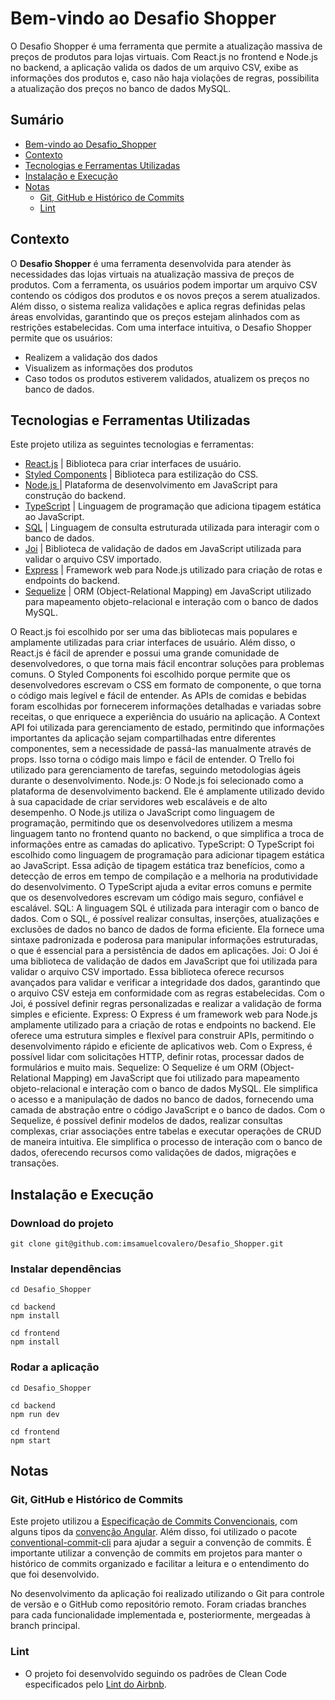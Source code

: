 # Bem-vindo ao Desafio Shopper

O Desafio Shopper é uma ferramenta que permite a atualização massiva de preços de produtos para lojas virtuais. Com React.js no frontend e Node.js no backend, a aplicação valida os dados de um arquivo CSV, exibe as informações dos produtos e, caso não haja violações de regras, possibilita a atualização dos preços no banco de dados MySQL. 

## Sumário
- [Bem-vindo ao Desafio_Shopper](#bem-vindo-ao-desafio-shopper)
- [Contexto](#contexto)
- [Tecnologias e Ferramentas Utilizadas](#tecnologias-e-ferramentas-utilizadas)
- [Instalação e Execução](#instalação-e-execução)
- [Notas](#notas)
  - [Git, GitHub e Histórico de Commits](#git-github-e-histórico-de-commits)
  - [Lint](#lint)


## Contexto
O __Desafio Shopper__ é uma ferramenta desenvolvida para atender às necessidades das lojas virtuais na atualização massiva de preços de produtos. Com a ferramenta, os usuários podem importar um arquivo CSV contendo os códigos dos produtos e os novos preços a serem atualizados. Além disso, o sistema realiza validações e aplica regras definidas pelas áreas envolvidas, garantindo que os preços estejam alinhados com as restrições estabelecidas. Com uma interface intuitiva, o Desafio Shopper permite que os usuários:
- Realizem a validação dos dados
- Visualizem as informações dos produtos
- Caso todos os produtos estiverem validados, atualizem os preços no banco de dados.

## Tecnologias e Ferramentas Utilizadas

Este projeto utiliza as seguintes tecnologias e ferramentas:

- [React.js](https://reactjs.org/docs/getting-started.html) | Biblioteca para criar interfaces de usuário.
- [Styled Components](https://styled-components.com/) | Biblioteca para estilização do CSS.
- [Node.js ](https://nodejs.org/en)| Plataforma de desenvolvimento em JavaScript para construção do backend.
- [TypeScript](https://www.typescriptlang.org/) | Linguagem de programação que adiciona tipagem estática ao JavaScript.
- [SQL](https://www.mysql.com/) | Linguagem de consulta estruturada utilizada para interagir com o banco de dados.
- [Joi](https://github.com/sideway/joi) | Biblioteca de validação de dados em JavaScript utilizada para validar o arquivo CSV importado.
- [Express](https://expressjs.com/) | Framework web para Node.js utilizado para criação de rotas e endpoints do backend.
- [Sequelize](https://sequelize.org/) | ORM (Object-Relational Mapping) em JavaScript utilizado para mapeamento objeto-relacional e interação com o banco de dados MySQL.

O React.js foi escolhido por ser uma das bibliotecas mais populares e amplamente utilizadas para criar interfaces de usuário. Além disso, o React.js é fácil de aprender e possui uma grande comunidade de desenvolvedores, o que torna mais fácil encontrar soluções para problemas comuns. O Styled Components foi escolhido porque permite que os desenvolvedores escrevam o CSS em formato de componente, o que torna o código mais legível e fácil de entender. As APIs de comidas e bebidas foram escolhidas por fornecerem informações detalhadas e variadas sobre receitas, o que enriquece a experiência do usuário na aplicação. A Context API foi utilizada para gerenciamento de estado, permitindo que informações importantes da aplicação sejam compartilhadas entre diferentes componentes, sem a necessidade de passá-las manualmente através de props. Isso torna o código mais limpo e fácil de entender. O Trello foi utilizado para gerenciamento de tarefas, seguindo metodologias ágeis durante o desenvolvimento.
Node.js: O Node.js foi selecionado como a plataforma de desenvolvimento backend. Ele é amplamente utilizado devido à sua capacidade de criar servidores web escaláveis e de alto desempenho. O Node.js utiliza o JavaScript como linguagem de programação, permitindo que os desenvolvedores utilizem a mesma linguagem tanto no frontend quanto no backend, o que simplifica a troca de informações entre as camadas do aplicativo.
TypeScript: O TypeScript foi escolhido como linguagem de programação para adicionar tipagem estática ao JavaScript. Essa adição de tipagem estática traz benefícios, como a detecção de erros em tempo de compilação e a melhoria na produtividade do desenvolvimento. O TypeScript ajuda a evitar erros comuns e permite que os desenvolvedores escrevam um código mais seguro, confiável e escalável.
SQL: A linguagem SQL é utilizada para interagir com o banco de dados. Com o SQL, é possível realizar consultas, inserções, atualizações e exclusões de dados no banco de dados de forma eficiente. Ela fornece uma sintaxe padronizada e poderosa para manipular informações estruturadas, o que é essencial para a persistência de dados em aplicações.
Joi: O Joi é uma biblioteca de validação de dados em JavaScript que foi utilizada para validar o arquivo CSV importado. Essa biblioteca oferece recursos avançados para validar e verificar a integridade dos dados, garantindo que o arquivo CSV esteja em conformidade com as regras estabelecidas. Com o Joi, é possível definir regras personalizadas e realizar a validação de forma simples e eficiente.
Express: O Express é um framework web para Node.js amplamente utilizado para a criação de rotas e endpoints no backend. Ele oferece uma estrutura simples e flexível para construir APIs, permitindo o desenvolvimento rápido e eficiente de aplicativos web. Com o Express, é possível lidar com solicitações HTTP, definir rotas, processar dados de formulários e muito mais.
Sequelize: O Sequelize é um ORM (Object-Relational Mapping) em JavaScript que foi utilizado para mapeamento objeto-relacional e interação com o banco de dados MySQL. Ele simplifica o acesso e a manipulação de dados no banco de dados, fornecendo uma camada de abstração entre o código JavaScript e o banco de dados. Com o Sequelize, é possível definir modelos de dados, realizar consultas complexas, criar associações entre tabelas e executar operações de CRUD de maneira intuitiva. Ele simplifica o processo de interação com o banco de dados, oferecendo recursos como validações de dados, migrações e transações.

## Instalação e Execução
### Download do projeto
```
git clone git@github.com:imsamuelcovalero/Desafio_Shopper.git
```
### Instalar dependências
```
cd Desafio_Shopper

cd backend
npm install

cd frontend
npm install
```
### Rodar a aplicação
```
cd Desafio_Shopper

cd backend
npm run dev

cd frontend
npm start
```

## Notas

### Git, GitHub e Histórico de Commits
Este projeto utilizou a [Especificação de Commits Convencionais](https://www.conventionalcommits.org/en/v1.0.0/), com alguns tipos da [convenção Angular](https://github.com/angular/angular/blob/22b96b9/CONTRIBUTING.md#-commit-message-guidelines). Além disso, foi utilizado o pacote [conventional-commit-cli](https://www.npmjs.com/package/conventional-commit-cli) para ajudar a seguir a convenção de commits. É importante utilizar a convenção de commits em projetos para manter o histórico de commits organizado e facilitar a leitura e o entendimento do que foi desenvolvido.

No desenvolvimento da aplicação foi realizado utilizando o Git para controle de versão e o GitHub como repositório remoto. Foram criadas branches para cada funcionalidade implementada e, posteriormente, mergeadas à branch principal.

### Lint
- O projeto foi desenvolvido seguindo os padrões de Clean Code especificados pelo [Lint do Airbnb](https://github.com/airbnb/javascript).
